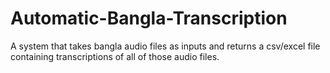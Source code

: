# Automatic-Bangla-Transcription
A system that takes bangla audio files as inputs and returns a csv/excel file containing transcriptions of all of those audio files.
